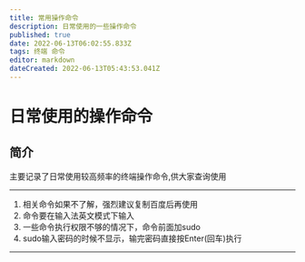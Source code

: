 ```yaml
---
title: 常用操作命令
description: 日常使用的一些操作命令
published: true
date: 2022-06-13T06:02:55.833Z
tags: 终端 命令
editor: markdown
dateCreated: 2022-06-13T05:43:53.041Z
---
```


# 日常使用的操作命令

## 简介

主要记录了日常使用较高频率的终端操作命令,供大家查询使用

-------------------------------------------------------
1. 相关命令如果不了解，强烈建议复制百度后再使用
1. 命令要在输入法英文模式下输入
1. 一些命令执行权限不够的情况下，命令前面加sudo
1. sudo输入密码的时候不显示，输完密码直接按Enter(回车)执行
-------------------------------------------------------
